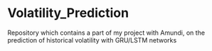 # Volatility_Prediction
Repository which contains a part of my project with Amundi, on the prediction of historical volatility with GRU/LSTM networks
